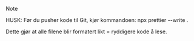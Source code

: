 > [!NOTE]
>
> HUSK: Før du pusher kode til Git, kjør kommandoen: npx prettier --write .
>
> Dette gjør at alle filene blir formatert likt = ryddigere kode å lese.
